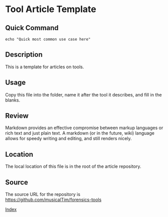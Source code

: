 # Tool Article Template

## Quick Command
`echo "Quick most common use case here"`


## Description
This is a template for articles on tools.


## Usage
Copy this file into the folder, name it after the tool it describes, and fill
in the blanks.


## Review
Markdown provides an effective compromise between markup languages or rich text 
and just plain text.  A markdown (or in the future, wiki) language allows for 
speedy writing and editing, and still renders nicely.


## Location
The local location of this file is in the root of the article repository.


## Source
The source URL for the repository is 
https://github.com/musicalTim/forensics-tools


[Index](index.md)
